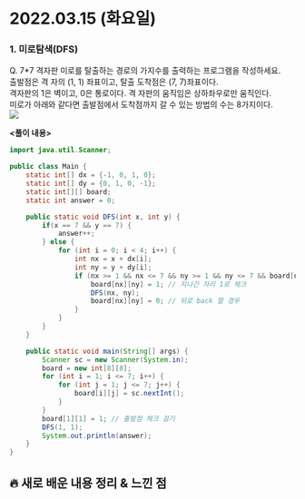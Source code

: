 # 2022.03.15 (화요일)
### **1. 미로탐색(DFS)**

Q. 7*7 격자판 미로를 탈출하는 경로의 가지수를 출력하는 프로그램을 작성하세요.      
   출발점은 격 자의 (1, 1) 좌표이고, 탈출 도착점은 (7, 7)좌표이다.      
   격자판의 1은 벽이고, 0은 통로이다. 격 자판의 움직임은 상하좌우로만 움직인다.      
   미로가 아래와 같다면 출발점에서 도착점까지 갈 수 있는 방법의 수는 8가지이다.      
   ![](https://user-images.githubusercontent.com/94853413/158396483-8fe7b038-b4fb-4a2d-8416-65ea183e6efd.png)    


**<풀이 내용>**
```java
import java.util.Scanner;

public class Main {
    static int[] dx = {-1, 0, 1, 0};
    static int[] dy = {0, 1, 0, -1};
    static int[][] board;
    static int answer = 0;

    public static void DFS(int x, int y) {
        if(x == 7 && y == 7) {
            answer++;
        } else {
            for (int i = 0; i < 4; i++) {
                int nx = x + dx[i];
                int ny = y + dy[i];
                if (nx >= 1 && nx <= 7 && ny >= 1 && ny <= 7 && board[nx][ny] == 0) { // 4방향 조건 확인
                    board[nx][ny] = 1; // 지나간 자리 1로 체크
                    DFS(nx, ny);
                    board[nx][ny] = 0; // 뒤로 back 할 경우
                }
            }
        }
    }

    public static void main(String[] args) {
        Scanner sc = new Scanner(System.in);
        board = new int[8][8];
        for (int i = 1; i <= 7; i++) {
            for (int j = 1; j <= 7; j++) {
                board[i][j] = sc.nextInt();
            }
        }
        board[1][1] = 1; // 출발점 체크 걸기
        DFS(1, 1);
        System.out.println(answer);
    }
}

```


##  **🔥 새로 배운 내용 정리 & 느낀 점**